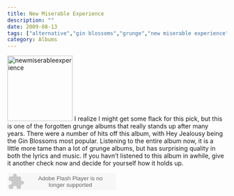 ```yaml
---
title: New Miserable Experience
description: ""
date: 2009-08-13
tags: ["alternative","gin blossoms","grunge","new miserable experience"]
category: Albums
---
```



<p><img class="alignleft size-full wp-image-973" title="newmiserableexperience" src="https://web.archive.org/web/20131211125417im_/http://mytungsten.net/wp-content//uploads/2009/08/newmiserableexperience.jpg" alt="newmiserableexperience" width="150" height="150"> I realize I might get some flack for this pick, but this is one of the forgotten grunge albums that really stands up after many years. There were a number of hits off this album, with Hey Jealousy being the Gin Blossoms most popular. Listening to the entire album now, it is a little more tame than a lot of grunge albums, but has surprising quality in both the lyrics and music. If you havn’t listened to this album in awhile, give it another check now and decide for yourself how it holds up.</p>

<p><object classid="clsid:d27cdb6e-ae6d-11cf-96b8-444553540000" width="250" height="40" codebase="https://web.archive.org/web/20131211125417oe_/http://download.macromedia.com/pub/shockwave/cabs/flash/swflash.cab#version=6,0,40,0"><param name="wmode" value="window"><param name="allowScriptAccess" value="always"><param name="flashvars" value="hostname=cowbell.grooveshark.com&amp;widgetID=14610145&amp;style=metal&amp;p=0"><param name="src" value="http://listen.grooveshark.com/songWidget.swf"><embed type="application/x-shockwave-flash" width="250" height="40" src="https://web.archive.org/web/20131211125417oe_/http://listen.grooveshark.com/songWidget.swf" flashvars="hostname=cowbell.grooveshark.com&amp;widgetID=14610145&amp;style=metal&amp;p=0" allowscriptaccess="always" wmode="window"></object></p>
